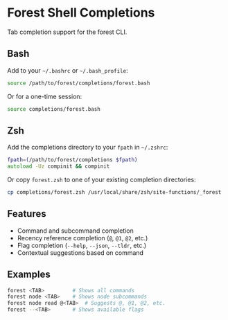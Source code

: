 # Forest Shell Completions

Tab completion support for the forest CLI.

## Bash

Add to your `~/.bashrc` or `~/.bash_profile`:

```bash
source /path/to/forest/completions/forest.bash
```

Or for a one-time session:

```bash
source completions/forest.bash
```

## Zsh

Add the completions directory to your `fpath` in `~/.zshrc`:

```zsh
fpath=(/path/to/forest/completions $fpath)
autoload -Uz compinit && compinit
```

Or copy `forest.zsh` to one of your existing completion directories:

```bash
cp completions/forest.zsh /usr/local/share/zsh/site-functions/_forest
```

## Features

- Command and subcommand completion
- Recency reference completion (`@`, `@1`, `@2`, etc.)
- Flag completion (`--help`, `--json`, `--tldr`, etc.)
- Contextual suggestions based on command

## Examples

```bash
forest <TAB>         # Shows all commands
forest node <TAB>    # Shows node subcommands
forest node read @<TAB>  # Suggests @, @1, @2, etc.
forest --<TAB>       # Shows available flags
```
